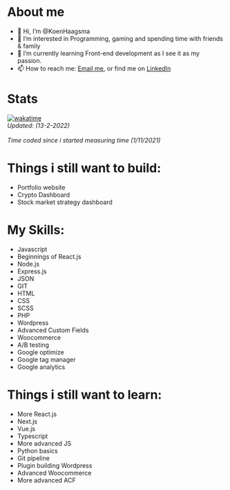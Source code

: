 # About me
- 👋 Hi, I’m @KoenHaagsma
- 👀 I’m interested in Programming, gaming and spending time with friends & family
- 🌱 I’m currently learning Front-end development as I see it as my passion.
- 📫 How to reach me: [Email me](), or find me on [LinkedIn]()

# Stats
[![wakatime](https://wakatime.com/badge/user/a31e1e92-0778-4114-8da6-c3c2da01c1d0.svg)](https://wakatime.com/@a31e1e92-0778-4114-8da6-c3c2da01c1d0) <br>
<i>Updated: (13-2-2022)<br><br>
Time coded since i started measuring time (1/11/2021)</i>

# Things i still want to build:
- Portfolio website
- Crypto Dashboard
- Stock market strategy dashboard

# My Skills:
- Javascript
- Beginnings of React.js
- Node.js
- Express.js
- JSON
- GIT
- HTML
- CSS
- SCSS
- PHP
- Wordpress
- Advanced Custom Fields
- Woocommerce
- A/B testing
- Google optimize
- Google tag manager
- Google analytics

# Things i still want to learn:
- More React.js
- Next.js
- Vue.js
- Typescript
- More advanced JS
- Python basics
- Git pipeline
- Plugin building Wordpress
- Advanced Woocommerce
- More advanced ACF


<!---
KoenHaagsma/KoenHaagsma is a ✨ special ✨ repository because its `README.md` (this file) appears on your GitHub profile.
You can click the Preview link to take a look at your changes.
--->
